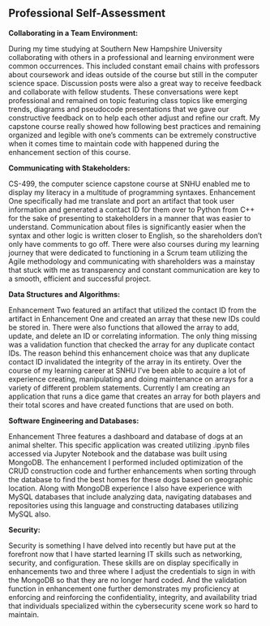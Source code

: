 ## **Professional Self-Assessment**

**Collaborating in a Team Environment:**

During my time studying at Southern New Hampshire University collaborating with others in a professional and learning environment were common occurrences. This included constant email chains with professors about coursework and ideas outside of the course but still in the computer science space. Discussion posts were also a great way to receive feedback and collaborate with fellow students. These conversations were kept professional and remained on topic featuring class topics like emerging trends, diagrams and pseudocode presentations that we gave our constructive feedback on to help each other adjust and refine our craft. My capstone course really showed how following best practices and remaining organized and legible with one’s comments can be extremely constructive when it comes time to maintain code with happened during the enhancement section of this course.

**Communicating with Stakeholders:**

CS-499, the computer science capstone course at SNHU enabled me to display my literacy in a multitude of programming syntaxes. Enhancement One specifically had me translate and port an artifact that took user information and generated a contact ID for them over to Python from C++ for the sake of presenting to stakeholders in a manner that was easier to understand. Communication about files is significantly easier when the syntax and other logic is written closer to English, so the shareholders don’t only have comments to go off. There were also courses during my learning journey that were dedicated to functioning in a Scrum team utilizing the Agile methodology and communicating with shareholders was a mainstay that stuck with me as transparency and constant communication are key to a smooth, efficient and successful project.

**Data Structures and Algorithms:**

Enhancement Two featured an artifact that utilized the contact ID from the artifact in Enhancement One and created an array that these new IDs could be stored in. There were also functions that allowed the array to add, update, and delete an ID or correlating information. The only thing missing was a validation function that checked the array for any duplicate contact IDs. The reason behind this enhancement choice was that any duplicate contact ID invalidated the integrity of the array in its entirety. Over the course of my learning career at SNHU I’ve been able to acquire a lot of experience creating, manipulating and doing maintenance on arrays for a variety of different problem statements. Currently I am creating an application that runs a dice game that creates an array for both players and their total scores and have created functions that are used on both.

**Software Engineering and Databases:**

Enhancement Three features a dashboard and database of dogs at an animal shelter. This specific application was created utilizing .ipynb files accessed via Jupyter Notebook and the database was built using MongoDB. The enhancement I performed included optimization of the CRUD construction code and further enhancements when sorting through the database to find the best homes for these dogs based on geographic location. Along with MongoDB experience I also have experience with MySQL databases that include analyzing data, navigating databases and repositories using this language and constructing databases utilizing MySQL also.

**Security:**

Security is something I have delved into recently but have put at the forefront now that I have started learning IT skills such as networking, security, and configuration. These skills are on display specifically in enhancements two and three where I adjust the credentials to sign in with the MongoDB so that they are no longer hard coded. And the validation function in enhancement one further demonstrates my proficiency at enforcing and reinforcing the confidentiality, integrity, and availability triad that individuals specialized within the cybersecurity scene work so hard to maintain.
